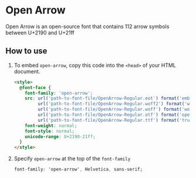 # Open Arrow

Open Arrow is an open-source font that contains 112 arrow symbols between U+2190 and U+21ff

## How to use

1. To embed `open-arrow`, copy this code into the `<head>` of your HTML document.
    ```html
    <style>
      @font-face {
        font-family: 'open-arrow';
        src: url('path-to-font-file/OpenArrow-Regular.eot') format('embedded-opentype'),
             url('path-to-font-file/OpenArrow-Regular.woff2') format('woff2'),
             url('path-to-font-file/OpenArrow-Regular.woff') format('woff'),
             url('path-to-font-file/OpenArrow-Regular.otf') format('opentype'),
             url('path-to-font-file/OpenArrow-Regular.ttf') format('truetype');
        font-weight: normal;
        font-style: normal;
        unicode-range: U+2190-21ff;
      }
    </style>
    ```
2. Specify `open-arrow` at the top of the `font-family`
    ```css
    font-family: 'open-arrow', Helvetica, sans-serif;
    ```